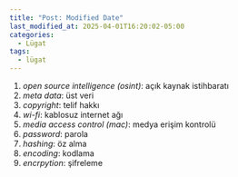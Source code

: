 ```yaml
---
title: "Post: Modified Date"
last_modified_at: 2025-04-01T16:20:02-05:00
categories:
  - Lügat
tags:
  - lügat
---
```



1. *open source intelligence (osint)*: açık kaynak istihbaratı
2. *meta data*: üst veri
3. *copyright*: telif hakkı
4. *wi-fi*: kablosuz internet ağı
5. *media access control (mac)*:  medya erişim kontrolü
6. *password*: parola
7. *hashing*: öz alma
8. *encoding*: kodlama
9. *encrpytion*: şifreleme

